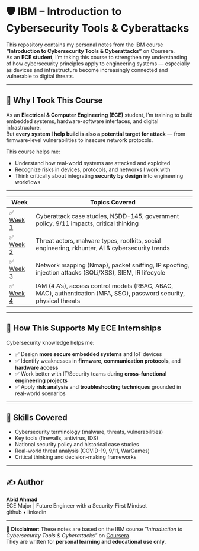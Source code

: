 # 🛡️ IBM – Introduction to Cybersecurity Tools & Cyberattacks

This repository contains my personal notes from the IBM course **“Introduction to Cybersecurity Tools & Cyberattacks”** on Coursera.  
As an **ECE student**, I’m taking this course to strengthen my understanding of how cybersecurity principles apply to engineering systems — especially as devices and infrastructure become increasingly connected and vulnerable to digital threats.

---

## 🎯 Why I Took This Course

As an **Electrical & Computer Engineering (ECE)** student, I’m training to build embedded systems, hardware-software interfaces, and digital infrastructure.  
But **every system I help build is also a potential target for attack** — from firmware-level vulnerabilities to insecure network protocols.

This course helps me:
- Understand how real-world systems are attacked and exploited  
- Recognize risks in devices, protocols, and networks I work with  
- Think critically about integrating **security by design** into engineering workflows

---

| Week | Topics Covered |
|------|----------------|
| ✅ [Week 1](week-01.md) | Cyberattack case studies, NSDD-145, government policy, 9/11 impacts, critical thinking |
| ✅ [Week 2](week-02.md) | Threat actors, malware types, rootkits, social engineering, rkhunter, AI & cybersecurity trends |
| ✅ [Week 3](week-03.md) | Network mapping (Nmap), packet sniffing, IP spoofing, injection attacks (SQLi/XSS), SIEM, IR lifecycle |
| ✅ [Week 4](week-04.md) | IAM (4 A’s), access control models (RBAC, ABAC, MAC), authentication (MFA, SSO), password security, physical threats |

---

## 🧠 How This Supports My ECE Internships

Cybersecurity knowledge helps me:
- ✅ Design **more secure embedded systems** and IoT devices
- ✅ Identify weaknesses in **firmware, communication protocols**, and **hardware access**
- ✅ Work better with IT/Security teams during **cross-functional engineering projects**
- ✅ Apply **risk analysis** and **troubleshooting techniques** grounded in real-world scenarios

---

## 🧠 Skills Covered

- Cybersecurity terminology (malware, threats, vulnerabilities)
- Key tools (firewalls, antivirus, IDS)
- National security policy and historical case studies
- Real-world threat analysis (COVID-19, 9/11, WarGames)
- Critical thinking and decision-making frameworks

---

## ✍️ Author

**Abid Ahmad**  
ECE Major | Future Engineer with a Security-First Mindset  
github •  linkedin 

---
📘 **Disclaimer**: These notes are based on the IBM course *"Introduction to Cybersecurity Tools & Cyberattacks"* on [Coursera](https://www.coursera.org/learn/introduction-cybersecurity-cyber-attacks#modules).  
They are written for **personal learning and educational use only**.
